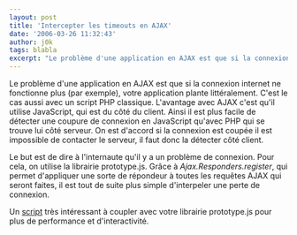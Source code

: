 ```yaml
---
layout: post
title: 'Intercepter les timeouts en AJAX'
date: '2006-03-26 11:32:43'
author: j0k
tags: blabla
excerpt: "Le problème d'une application en AJAX est que si la connexion internet ne fonctionne plus (par exemple), votre application plante littéralement. C'est le cas aussi avec un script PHP classique.     \nL'avantage avec AJAX c'est qu'il utilise JavaScript, qui est du côté du client. Ainsi il est plus facile de détecter une coupure de connexion en JavaScript qu'avec      …"
---
```


Le problème d'une application en AJAX est que si la connexion internet ne fonctionne plus (par exemple), votre application plante littéralement. C'est le cas aussi avec un script PHP classique.
L'avantage avec AJAX c'est qu'il utilise JavaScript, qui est du côté du client. Ainsi il est plus facile de détecter une coupure de connexion en JavaScript qu'avec PHP qui se trouve lui côté serveur. On est d'accord si la connexion est coupée il est impossible de contacter le serveur, il faut donc la détecter côté client.

Le but est de dire à l'internaute qu'il y a un problème de connexion. Pour cela, on utilise la librairie prototype.js. Grâce à *Ajax.Responders.register*, qui permet d'appliquer une sorte de répondeur à toutes les requêtes AJAX qui seront faites, il est tout de suite plus simple d'interpeler une perte de connexion.

Un [script](http://codejanitor.com/wp/ajax-timeouts-with-prototype/) très intéressant à coupler avec votre librairie prototype.js pour plus de performance et d'interactivité.

